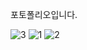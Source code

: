 포토폴리오입니다.
<br />

![3](https://user-images.githubusercontent.com/61266176/177115192-0eec1e94-3fe2-4c92-8150-093916fa9d8c.png)
![1](https://user-images.githubusercontent.com/61266176/177115181-c6de8921-7b49-42c3-bdec-c6a3f6bd1d7c.png)
![2](https://user-images.githubusercontent.com/61266176/177115190-baeefa54-4e81-4e97-bf93-9cfb44982aac.png)
